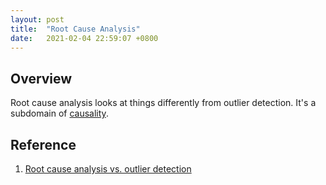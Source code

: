 ```yaml
---
layout: post
title:  "Root Cause Analysis"
date:   2021-02-04 22:59:07 +0800
---
```

## Overview

Root cause analysis looks at things differently from outlier detection.  It's a subdomain of [causality](https://bobtsang.github.io/2020/12/27/Causality-in-General.html).

## Reference

1. [Root cause analysis vs. outlier detection](https://sisudata.com/blog/root-cause-analysis-vs-outlier-detection)
